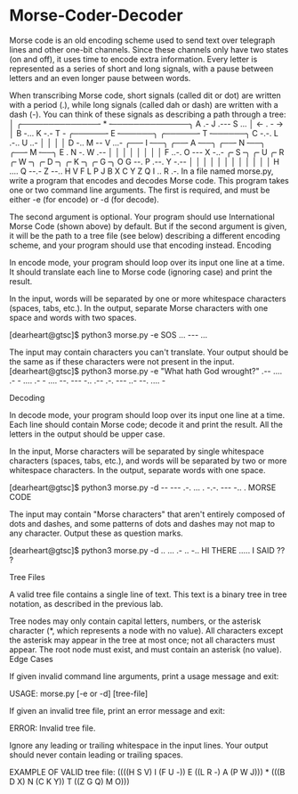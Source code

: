 # Morse-Coder-Decoder
Morse code is an old encoding scheme used to send text over telegraph lines and other one-bit channels. Since these channels only have two states (on and off), it uses time to encode extra information. Every letter is represented as a series of short and long signals, with a pause between letters and an even longer pause between words.

When transcribing Morse code, short signals (called dit or dot) are written with a period (.), while long signals (called dah or dash) are written with a dash (-). You can think of these signals as describing a path through a tree:
                              │
              ╭──────────────╴*╶──────────────╮               A .-    J .---  S ...
              │          ← .     - →          │               B -...  K -.-   T -
      ╭──────╴E╶──────╮               ╭──────╴T╶──────╮       C -.-.  L .-..  U ..-
      │               │               │               │       D -..   M --    V ...-
  ╭──╴I╶──╮       ╭──╴A╶──╮       ╭──╴N╶──╮       ╭──╴M╶──╮   E .     N -.    W .--
  │       │       │       │       │       │       │       │   F ..-.  O ---   X -..-
╭╴S╶╮   ╭╴U     ╭╴R     ╭╴W╶╮   ╭╴D╶╮   ╭╴K╶╮   ╭╴G╶╮     O   G --.   P .--.  Y -.--
│   │   │       │       │   │   │   │   │   │   │   │         H ....  Q --.-  Z --..
H   V   F       L       P   J   B   X   C   Y   Z   Q         I ..    R .-.
In a file named morse.py, write a program that encodes and decodes Morse code. This program takes one or two command line arguments. The first is required, and must be either -e (for encode) or -d (for decode).

The second argument is optional. Your program should use International Morse Code (shown above) by default. But if the second argument is given, it will be the path to a tree file (see below) describing a different encoding scheme, and your program should use that encoding instead.
Encoding

In encode mode, your program should loop over its input one line at a time. It should translate each line to Morse code (ignoring case) and print the result.

In the input, words will be separated by one or more whitespace characters (spaces, tabs, etc.). In the output, separate Morse characters with one space and words with two spaces.

[dearheart@gtsc]$ python3 morse.py -e
SOS
... --- ...

The input may contain characters you can't translate. Your output should be the same as if these characters were not present in the input.
[dearheart@gtsc]$ python3 morse.py -e
"What hath God wrought?"
.-- .... .- -  .... .- - ....  --. --- -..  .-- .-. --- ..- --. .... -

Decoding

In decode mode, your program should loop over its input one line at a time. Each line should contain Morse code; decode it and print the result. All the letters in the output should be upper case.

In the input, Morse characters will be separated by single whitespace characters (spaces, tabs, etc.), and words will be separated by two or more whitespace characters. In the output, separate words with one space.

[dearheart@gtsc]$ python3 morse.py -d
-- --- .-. ... .  -.-. --- -.. .
MORSE CODE

The input may contain "Morse characters" that aren't entirely composed of dots and dashes, and some patterns of dots and dashes may not map to any character. Output these as question marks.

[dearheart@gtsc]$ python3 morse.py -d
..  ... .- .. -..  HI THERE  .....
I SAID ?? ?

Tree Files

A valid tree file contains a single line of text. This text is a binary tree in tree notation, as described in the previous lab.

Tree nodes may only contain capital letters, numbers, or the asterisk character (*, which represents a node with no value). All characters except the asterisk may appear in the tree at most once; not all characters must appear. The root node must exist, and must contain an asterisk (no value).
Edge Cases

If given invalid command line arguments, print a usage message and exit:

USAGE: morse.py [-e or -d] [tree-file]

If given an invalid tree file, print an error message and exit:

ERROR: Invalid tree file.

Ignore any leading or trailing whitespace in the input lines. Your output should never contain leading or trailing spaces.

EXAMPLE OF VALID tree file: 
((((H S V) I (F U -)) E ((L R -) A (P W J))) * (((B D X) N (C K Y)) T ((Z G Q) M O)))
